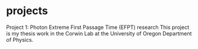 # projects

Project 1: Photon Extreme First Passage Time (EFPT) research
This project is my thesis work in the Corwin Lab at the University of Oregon Department of Physics.
